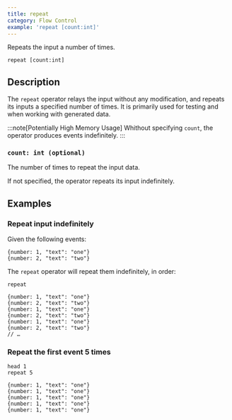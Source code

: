 ```yaml
---
title: repeat
category: Flow Control
example: 'repeat [count:int]'
---
```



Repeats the input a number of times.

```tql
repeat [count:int]
```

## Description

The `repeat` operator relays the input without any modification, and repeats its
inputs a specified number of times. It is primarily used for testing and when
working with generated data.

:::note[Potentially High Memory Usage]
Whithout specifying `count`, the operator produces events indefinitely.
:::

### `count: int (optional)`

The number of times to repeat the input data.

If not specified, the operator repeats its input indefinitely.

## Examples

### Repeat input indefinitely

Given the following events:

```tql
{number: 1, "text": "one"}
{number: 2, "text": "two"}
```

The `repeat` operator will repeat them indefinitely, in order:

```tql
repeat
```

```tql
{number: 1, "text": "one"}
{number: 2, "text": "two"}
{number: 1, "text": "one"}
{number: 2, "text": "two"}
{number: 1, "text": "one"}
{number: 2, "text": "two"}
// …
```

### Repeat the first event 5 times

```tql
head 1
repeat 5
```

```tql
{number: 1, "text": "one"}
{number: 1, "text": "one"}
{number: 1, "text": "one"}
{number: 1, "text": "one"}
{number: 1, "text": "one"}
```
